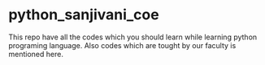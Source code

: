 # python_sanjivani_coe
This repo have all the codes which you should learn while learning python programing language. Also codes which are tought by our faculty is mentioned here.
